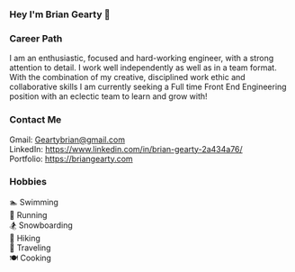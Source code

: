 ### Hey I'm Brian Gearty 👋

### Career Path

I am an enthusiastic, focused and hard-working engineer, with a strong attention to detail. I work well independently as well as in a team format. With the combination of my creative, disciplined work ethic and collaborative skills I am currently seeking a Full time Front End Engineering position with an eclectic team to learn and grow with!

### Contact Me

Gmail: Geartybrian@gmail.com <br>
LinkedIn: https://www.linkedin.com/in/brian-gearty-2a434a76/ <br>
Portfolio: https://briangearty.com

### Hobbies

🏊 Swimming <br>
🏃 Running <br>
🏂 Snowboarding <br>
🥾 Hiking <br>
🧳 Traveling <br>
🍽 Cooking <br>


